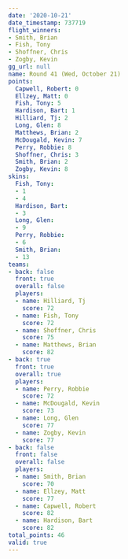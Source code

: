 ```yaml
---
date: '2020-10-21'
date_timestamp: 737719
flight_winners:
- Smith, Brian
- Fish, Tony
- Shoffner, Chris
- Zogby, Kevin
gg_url: null
name: Round 41 (Wed, October 21)
points:
  Capwell, Robert: 0
  Ellzey, Matt: 0
  Fish, Tony: 5
  Hardison, Bart: 1
  Hilliard, Tj: 2
  Long, Glen: 8
  Matthews, Brian: 2
  McDougald, Kevin: 7
  Perry, Robbie: 8
  Shoffner, Chris: 3
  Smith, Brian: 2
  Zogby, Kevin: 8
skins:
  Fish, Tony:
  - 1
  - 4
  Hardison, Bart:
  - 3
  Long, Glen:
  - 9
  Perry, Robbie:
  - 6
  Smith, Brian:
  - 13
teams:
- back: false
  front: true
  overall: false
  players:
  - name: Hilliard, Tj
    score: 72
  - name: Fish, Tony
    score: 72
  - name: Shoffner, Chris
    score: 75
  - name: Matthews, Brian
    score: 82
- back: true
  front: true
  overall: true
  players:
  - name: Perry, Robbie
    score: 72
  - name: McDougald, Kevin
    score: 73
  - name: Long, Glen
    score: 77
  - name: Zogby, Kevin
    score: 77
- back: false
  front: false
  overall: false
  players:
  - name: Smith, Brian
    score: 70
  - name: Ellzey, Matt
    score: 77
  - name: Capwell, Robert
    score: 82
  - name: Hardison, Bart
    score: 82
total_points: 46
valid: true
---
```

